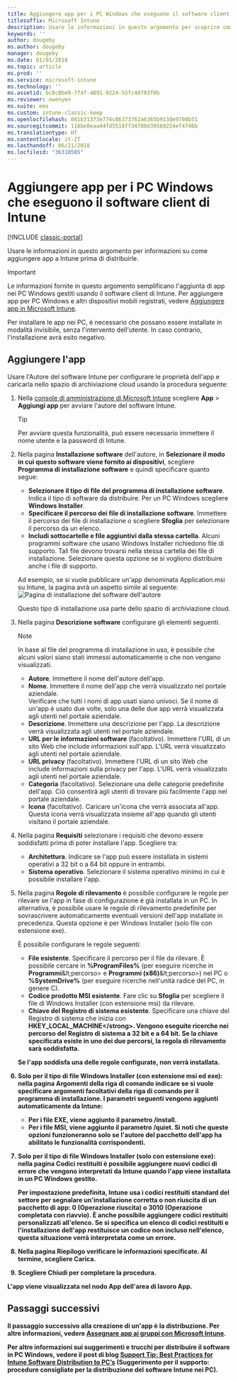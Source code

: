 ```yaml
---
title: Aggiungere app per i PC Windows che eseguono il software client di Intune
titlesuffix: Microsoft Intune
description: Usare le informazioni in questo argomento per scoprire come aggiungere app a Intune prima di distribuirle.
keywords: ''
author: dougeby
ms.author: dougeby
manager: dougeby
ms.date: 01/01/2018
ms.topic: article
ms.prod: ''
ms.service: microsoft-intune
ms.technology: ''
ms.assetid: bc8c8be9-7f4f-4891-9224-55fc40703f0b
ms.reviewer: owenyen
ms.suite: ems
ms.custom: intune-classic-keep
ms.openlocfilehash: 041b31373e774c86373762a6365b913de9708b51
ms.sourcegitcommit: 116be0eaa44fd5518ff34780d39569224ef4746b
ms.translationtype: HT
ms.contentlocale: it-IT
ms.lasthandoff: 06/21/2018
ms.locfileid: "36310505"
---
```

# <a name="add-apps-for-windows-pcs-that-run-the-intune-software-client"></a>Aggiungere app per i PC Windows che eseguono il software client di Intune

[!INCLUDE [classic-portal](includes/classic-portal.md)]

Usare le informazioni in questo argomento per informazioni su come aggiungere app a Intune prima di distribuirle.

> [!IMPORTANT]
> Le informazioni fornite in questo argomento semplificano l'aggiunta di app nei PC Windows gestiti usando il software client di Intune. Per aggiungere app per PC Windows e altri dispositivi mobili registrati, vedere [Aggiungere app in Microsoft Intune](apps-add.md).

Per installare le app nei PC, è necessario che possano essere installate in modalità invisibile, senza l'intervento dell'utente. In caso contrario, l'installazione avrà esito negativo.


## <a name="add-the-app"></a>Aggiungere l'app
Usare l'Autore del software Intune per configurare le proprietà dell'app e caricarla nello spazio di archiviazione cloud usando la procedura seguente:

1. Nella [console di amministrazione di Microsoft Intune](https://manage.microsoft.com) scegliere **App** &gt; **Aggiungi app** per avviare l'autore del software Intune.

   > [!TIP]
   > Per avviare questa funzionalità, può essere necessario immettere il nome utente e la password di Intune.

2. Nella pagina **Installazione software** dell'autore, in **Selezionare il modo in cui questo software viene fornito ai dispositivi**, scegliere **Programma di installazione software** e quindi specificare quanto segue:

   - **Selezionare il tipo di file del programma di installazione software**. Indica il tipo di software da distribuire. Per un PC Windows scegliere **Windows Installer**.
   - **Specificare il percorso dei file di installazione software**. Immettere il percorso dei file di installazione o scegliere **Sfoglia** per selezionare il percorso da un elenco.
   - **Includi sottocartelle e file aggiuntivi dalla stessa cartella**. Alcuni programmi software che usano Windows Installer richiedono file di supporto. Tali file devono trovarsi nella stessa cartella dei file di installazione. Selezionare questa opzione se si vogliono distribuire anche i file di supporto.

   Ad esempio, se si vuole pubblicare un'app denominata Application.msi su Intune, la pagina avrà un aspetto simile al seguente: ![Pagina di installazione del software dell'autore](media/publisher-for-pc.png)

   Questo tipo di installazione usa parte dello spazio di archiviazione cloud.

3. Nella pagina **Descrizione software** configurare gli elementi seguenti.

   > [!NOTE]
   > In base al file del programma di installazione in uso, è possibile che alcuni valori siano stati immessi automaticamente o che non vengano visualizzati.

   - **Autore**. Immettere il nome dell'autore dell'app.
   - **Nome**. Immettere il nome dell'app che verrà visualizzato nel portale aziendale.<br />Verificare che tutti i nomi di app usati siano univoci. Se il nome di un'app è usato due volte, solo una delle due app verrà visualizzata agli utenti nel portale aziendale.
   - **Descrizione**. Immettere una descrizione per l'app. La descrizione verrà visualizzata agli utenti nel portale aziendale.
   - **URL per le informazioni software** (facoltativo). Immettere l'URL di un sito Web che include informazioni sull'app. L'URL verrà visualizzato agli utenti nel portale aziendale.
   - **URL privacy** (facoltativo). Immettere l'URL di un sito Web che include informazioni sulla privacy per l'app. L'URL verrà visualizzato agli utenti nel portale aziendale.
   - **Categoria** (facoltativo). Selezionare una delle categorie predefinite dell'app. Ciò consentirà agli utenti di trovare più facilmente l'app nel portale aziendale.
   - **Icona** (facoltativo). Caricare un'icona che verrà associata all'app. Questa icona verrà visualizzata insieme all'app quando gli utenti visitano il portale aziendale.

4. Nella pagina **Requisiti** selezionare i requisiti che devono essere soddisfatti prima di poter installare l'app. Scegliere tra:

   - **Architettura**. Indicare se l'app può essere installata in sistemi operativi a 32 bit o a 64 bit oppure in entrambi.
   - **Sistema operativo**. Selezionare il sistema operativo minimo in cui è possibile installare l'app.

5. Nella pagina **Regole di rilevamento** è possibile configurare le regole per rilevare se l'app in fase di configurazione è già installata in un PC. In alternativa, è possibile usare le regole di rilevamento predefinite per sovrascrivere automaticamente eventuali versioni dell'app installate in precedenza. Questa opzione è per Windows Installer (solo file con estensione exe).

   È possibile configurare le regole seguenti:
   - **File esistente**. Specificare il percorso per il file da rilevare. È possibile cercare in **%ProgramFiles%** (per eseguire ricerche in **Programmi**\&lt;percorso&gt; e **Programmi (x86)**\&lt;percorso&gt;) nel PC o **%SystemDrive%** (per eseguire ricerche nell'unità radice del PC, in genere C).
   - **Codice prodotto MSI esistente**. Fare clic su **Sfoglia** per scegliere il file di Windows Installer (con estensione msi) da rilevare.
   - <strong>Chiave del Registro di sistema esistente</strong>. Specificare una chiave del Registro di sistema che inizia con <strong>HKEY_LOCAL_MACHINE\</strong>. Vengono eseguite ricerche nei percorso del Registro di sistema a 32 bit e a 64 bit. Se la chiave specificata esiste in uno dei due percorsi, la regola di rilevamento sarà soddisfatta.

   Se l'app soddisfa una delle regole configurate, non verrà installata.

6. Solo per il tipo di file **Windows Installer** (con estensione msi ed exe): nella pagina **Argomenti della riga di comando** indicare se si vuole specificare argomenti facoltativi della riga di comando per il programma di installazione.
   I parametri seguenti vengono aggiunti automaticamente da Intune:
   - Per i file EXE, viene aggiunto il parametro **/install**.
   - Per i file MSI, viene aggiunto il parametro **/quiet**.
   Si noti che queste opzioni funzioneranno solo se l'autore del pacchetto dell'app ha abilitato le funzionalità corrispondenti.

7. Solo per il tipo di file **Windows Installer** (solo con estensione exe): nella pagina **Codici restituiti** è possibile aggiungere nuovi codici di errore che vengono interpretati da Intune quando l'app viene installata in un PC Windows gestito.

   Per impostazione predefinita, Intune usa i codici restituiti standard del settore per segnalare un'installazione corretta o non riuscita di un pacchetto di app: **0** (Operazione riuscita) o **3010** (Operazione completata con riavvio). È anche possibile aggiungere codici restituiti personalizzati all'elenco. Se si specifica un elenco di codici restituiti e l'installazione dell'app restituisce un codice non incluso nell'elenco, questa situazione verrà interpretata come un errore.

8. Nella pagina **Riepilogo** verificare le informazioni specificate. Al termine, scegliere **Carica**.

9. Scegliere **Chiudi** per completare la procedura.

L'app viene visualizzata nel nodo **App** dell'area di lavoro **App**.

## <a name="next-steps"></a>Passaggi successivi

Il passaggio successivo alla creazione di un'app è la distribuzione. Per altre informazioni, vedere [Assegnare app ai gruppi con Microsoft Intune](apps-deploy.md).

Per altre informazioni sui suggerimenti e trucchi per distribuire il software in PC Windows, vedere il post di blog [Support Tip: Best Practices for Intune Software Distribution to PC’s](https://blogs.technet.microsoft.com/intunesupport/2016/06/13/support-tip-best-practices-for-intune-software-distribution-to-pcs/) (Suggerimento per il supporto: procedure consigliate per la distribuzione del software Intune nei PC).
